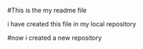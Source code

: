 #This is the my readme file 

i have created this file in my local repository


#now i created a new repository
